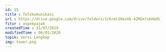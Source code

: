 ```yaml
---
id: 15
title : Telekomunikasi
url : https://drive.google.com/drive/folders/1cKrmt1HexXb-4ZREm7sbHUdS_iCj8msU?usp=sharing
fitur : aspekpajak
createdTime : 31/07/2019
modifiedTime : 06/01/2020
topik: Versi Lengkap
img: tower.png
---
```

